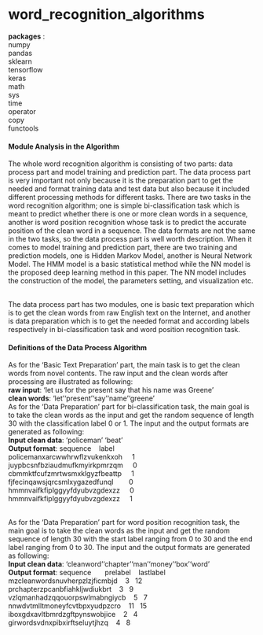 # word_recognition_algorithms

**packages** :
<br>numpy
<br>pandas
<br>sklearn
<br>tensorflow
<br>keras
<br>math
<br>sys
<br>time
<br>operator
<br>copy
<br>functools
  
#### Module Analysis in the Algorithm
The whole word recognition algorithm is consisting of two parts: data process part and model training and prediction part. The data process part is very important not only because it is the preparation part to get the needed and format training data and test data but also because it included different processing methods for different tasks. There are two tasks in the word recognition algorithm; one is simple bi-classification task which is meant to predict whether there is one or more clean words in a sequence, another is word position recognition whose task is to predict the accurate position of the clean word in a sequence. The data formats are not the same in the two tasks, so the data process part is well worth description. When it comes to model training and prediction part, there are two training and prediction models, one is Hidden Markov Model, another is Neural Network Model. The HMM model is a basic statistical method while the NN model is the proposed deep learning method in this paper. The NN model includes the construction of the model, the parameters setting, and visualization etc.

<br>The data process part has two modules, one is basic text preparation which is to get the clean words from raw English text on the Internet, and another is data preparation which is to get the needed format and according labels respectively in bi-classification task and word position recognition task.


#### Definitions of the Data Process Algorithm
As for the ‘Basic Text Preparation’ part, the main task is to get the clean words from novel contents. The raw input and the clean words after processing are illustrated as following:
<br>**raw input**: ‘let us for the present say that his name was Greene’
<br>**clean words**: ‘let’‘present’‘say’‘name’‘greene’
<br>As for the ‘Data Preparation’ part for bi-classification task, the main goal is to take the clean words as the input and get the random sequence of length 30 with the classification label 0 or 1. The input and the output formats are generated as following:
<br>**Input clean data**: ‘policeman’&nbsp;‘beat’
<br>**Output format**: sequence  &nbsp;&nbsp;&nbsp;label
<br>policemanxarcwwhrwflzvukenkxoh &nbsp;&nbsp;&nbsp;  1 
<br>juypbcsnfbziaudmufkmyirkpmrzqm &nbsp;&nbsp;&nbsp;   0 
<br>cbmmktfcufzmrtwsmxklgyzfbeattp &nbsp;&nbsp;&nbsp;  1 
<br>fjfecinqawsjqrcsmlxygazedfunql &nbsp;&nbsp;&nbsp;&nbsp;&nbsp;&nbsp; 0 
<br>hmmnvaifkfiplggyyfdyubvzgdexzz &nbsp;&nbsp;&nbsp;  0 
<br>hmmnvaifkfiplggyyfdyubvzgdexzz &nbsp;&nbsp;&nbsp;  1

<br>As for the ‘Data Preparation’ part for word position recognition task, the main goal is to take the clean words as the input and get the random sequence of length 30 with the start label ranging from 0 to 30 and the end label ranging from 0 to 30. The input and the output formats are generated as following:
<br>**Input clean data**: ‘cleanword’‘chapter’‘man’‘money’‘box’‘word’
<br>**Output format**: sequence &nbsp;&nbsp;&nbsp;&nbsp;&nbsp;&nbsp;prelabel &nbsp;&nbsp;&nbsp;lastlabel
<br>mzcleanwordsnuvherpzlzjficmbjd &nbsp;&nbsp; 3&nbsp;&nbsp; 12
<br>prchapterzpcanbfiahkljwdiukbrt &nbsp;&nbsp; 3&nbsp;&nbsp; 9
<br>vzlqmanhadzqqouorpswlmabngiycb &nbsp;&nbsp; 5&nbsp;&nbsp; 7
<br>nnwdvtmlltmoneyfcvtbpxyudpzcro &nbsp;&nbsp; 11&nbsp;&nbsp; 15
<br>iboxgdxavltbmrdzgftpynswobjice &nbsp;&nbsp; 2&nbsp;&nbsp; 4
<br>girwordsvdnxpibxirftseluytjhzq &nbsp;&nbsp; 4&nbsp;&nbsp; 8



